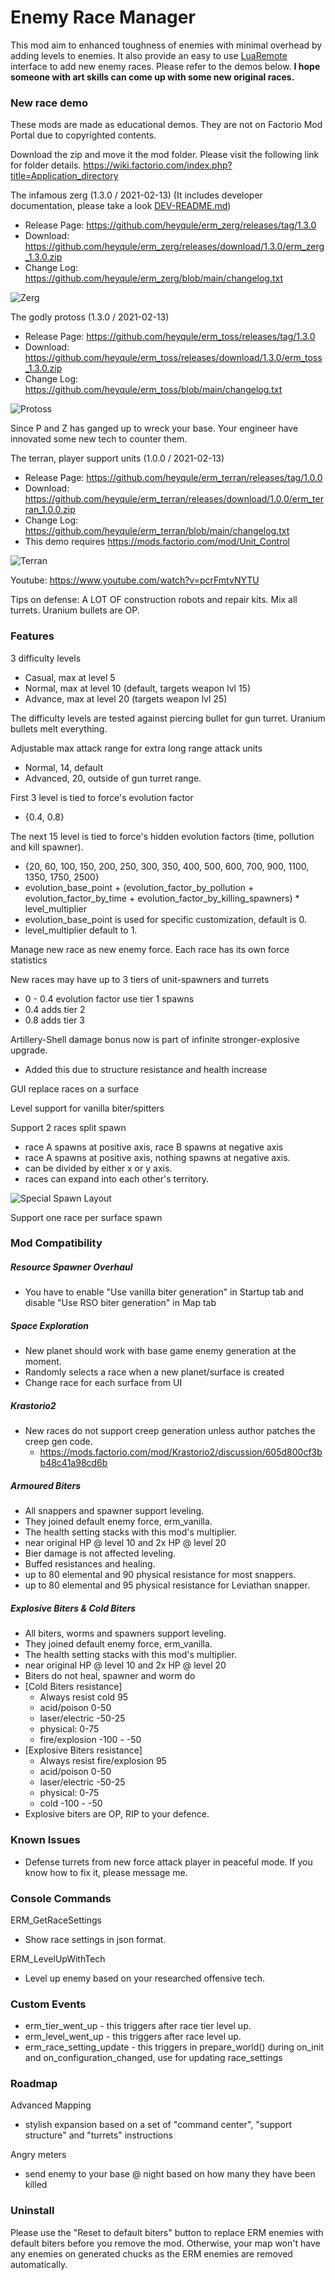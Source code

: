 # Enemy Race Manager
This mod aim to enhanced toughness of enemies with minimal overhead by adding levels to enemies. 
It also provide an easy to use [LuaRemote](https://lua-api.factorio.com/latest/LuaRemote.html) interface to add new enemy races. Please refer to the demos below.
**I hope someone with art skills can come up with some new original races.**

### New race demo
These mods are made as educational demos. They are not on Factorio Mod Portal due to copyrighted contents.

Download the zip and move it the mod folder. Please visit the following link for folder details.  https://wiki.factorio.com/index.php?title=Application_directory

The infamous zerg (1.3.0 / 2021-02-13) (It includes developer documentation, please take a look [DEV-README.md](https://github.com/heyqule/erm_zerg/blob/main/DEV-README.md))

* Release Page: https://github.com/heyqule/erm_zerg/releases/tag/1.3.0
* Download: https://github.com/heyqule/erm_zerg/releases/download/1.3.0/erm_zerg_1.3.0.zip
* Change Log: https://github.com/heyqule/erm_zerg/blob/main/changelog.txt

![Zerg](https://mods-data.factorio.com/assets/29e5f87b5fa05edefc8ac6d4a9d9ebc9aaa4addc.png "Zerg")

The godly protoss (1.3.0 / 2021-02-13)

* Release Page: https://github.com/heyqule/erm_toss/releases/tag/1.3.0
* Download: https://github.com/heyqule/erm_toss/releases/download/1.3.0/erm_toss_1.3.0.zip
* Change Log: https://github.com/heyqule/erm_toss/blob/main/changelog.txt

![Protoss](https://mods-data.factorio.com/assets/45b1471ea6121089d4163aa08157dd5292b9873f.png "Protoss")

Since P and Z has ganged up to wreck your base. Your engineer have innovated some new tech to counter them.

The terran, player support units (1.0.0 / 2021-02-13)

* Release Page: https://github.com/heyqule/erm_terran/releases/tag/1.0.0
* Download: https://github.com/heyqule/erm_terran/releases/download/1.0.0/erm_terran_1.0.0.zip
* Change Log: https://github.com/heyqule/erm_terran/blob/main/changelog.txt
* This demo requires https://mods.factorio.com/mod/Unit_Control

![Terran](https://mods-data.factorio.com/assets/697dc6bfcebe21989475ff15f83abbfddb7d98c0.png "Terran")

Youtube: https://www.youtube.com/watch?v=pcrFmtvNYTU 

Tips on defense: A LOT OF construction robots and repair kits. Mix all turrets. Uranium bullets are OP. 

### Features
3 difficulty levels 
  * Casual, max at level 5
  * Normal, max at level 10 (default, targets weapon lvl 15) 
  * Advance, max at level 20 (targets weapon lvl 25)

The difficulty levels are tested against piercing bullet for gun turret.  Uranium bullets melt everything. 

Adjustable max attack range for extra long range attack units
  * Normal, 14, default
  * Advanced, 20, outside of gun turret range. 

First 3 level is tied to force's evolution factor
  * {0.4, 0.8}

The next 15 level is tied to force's hidden evolution factors (time, pollution and kill spawner).
  * {20, 60, 100, 150, 200, 250, 300, 350, 400, 500, 600, 700, 900, 1100, 1350, 1750, 2500}
  * evolution_base_point + (evolution_factor_by_pollution + evolution_factor_by_time + evolution_factor_by_killing_spawners) * level_multiplier
  * evolution_base_point is used for specific customization, default is 0.
  * level_multiplier default to 1.

Manage new race as new enemy force.  Each race has its own force statistics

New races may have up to 3 tiers of unit-spawners and turrets
  * 0 - 0.4 evolution factor use tier 1 spawns
  * 0.4 adds tier 2
  * 0.8 adds tier 3

Artillery-Shell damage bonus now is part of infinite stronger-explosive upgrade.  
  * Added this due to structure resistance and health increase

GUI replace races on a surface

Level support for vanilla biter/spitters

Support 2 races split spawn
  * race A spawns at positive axis, race B spawns at negative axis
  * race A spawns at positive axis, nothing spawns at negative axis.  
  * can be divided by either x or y axis.
  * races can expand into each other's territory.

![Special Spawn Layout](https://mods-data.factorio.com/assets/fe75ade7bf1ee69b37d6a4201e766239cde7bd15.png "Special Spawn Layout")

Support one race per surface spawn

### Mod Compatibility

##### Resource Spawner Overhaul 
- You have to enable "Use vanilla biter generation" in Startup tab and disable "Use RSO biter generation" in Map tab

##### Space Exploration
- New planet should work with base game enemy generation at the moment.
- Randomly selects a race when a new planet/surface is created
- Change race for each surface from UI

##### Krastorio2   
- New races do not support creep generation unless author patches the creep gen code.
    - https://mods.factorio.com/mod/Krastorio2/discussion/605d800cf3bb48c41a98cd6b 

##### Armoured Biters
- All snappers and spawner support leveling.
- They joined default enemy force, erm_vanilla.  
- The health setting stacks with this mod's multiplier.
- near original HP @ level 10 and 2x HP @ level 20  
- Bier damage is not affected leveling.
- Buffed resistances and healing.
- up to 80 elemental and 90 physical resistance for most snappers.
- up to 80 elemental and 95 physical resistance for Leviathan snapper.

##### Explosive Biters & Cold Biters
- All biters, worms and spawners support leveling.
- They joined default enemy force, erm_vanilla.
- The health setting stacks with this mod's multiplier. 
- near original HP @ level 10 and 2x HP @ level 20
- Biters do not heal, spawner and worm do
- [Cold Biters resistance] 
    - Always resist cold 95
    - acid/poison 0-50
    - laser/electric -50-25
    - physical: 0-75 
    - fire/explosion -100 - -50
- [Explosive Biters resistance] 
    - Always resist fire/explosion 95
    - acid/poison 0-50
    - laser/electric -50-25
    - physical: 0-75
    - cold -100 - -50
- Explosive biters are OP, RIP to your defence.  

### Known Issues
* Defense turrets from new force attack player in peaceful mode. If you know how to fix it, please message me.

### Console Commands
ERM_GetRaceSettings
  * Show race settings in json format.

ERM_LevelUpWithTech
  * Level up enemy based on your researched offensive tech.

### Custom Events
- erm_tier_went_up - this triggers after race tier level up.
- erm_level_went_up - this triggers after race level up.
- erm_race_setting_update - this triggers in prepare_world() during on_init and on_configuration_changed, use for updating race_settings

### Roadmap
Advanced Mapping
  * stylish expansion based on a set of "command center", "support structure" and "turrets" instructions

Angry meters
  * send enemy to your base @ night based on how many they have been killed

### Uninstall
Please use the "Reset to default biters" button to replace ERM enemies with default biters before you remove the mod.  Otherwise, your map won't have any enemies on generated chucks as the ERM enemies are removed automatically.